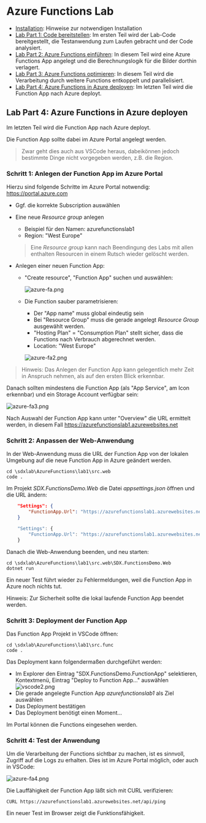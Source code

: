# Azure Functions Lab 

* [Installation](lab1-installation.md): Hinweise zur notwendigen Installation
* [Lab Part 1: Code bereitstellen](lab1-part1.md): Im ersten Teil wird der Lab-Code bereitgestellt, die Testanwendung zum Laufen gebracht und der Code analysiert.
* [Lab Part 2: Azure Functions einführen](lab1-part2.md): In diesem Teil wird eine Azure Functions App angelegt und die Berechnungslogik für die Bilder dorthin verlagert. 
* [Lab Part 3: Azure Functions optimieren](lab1-part3.md): In diesem Teil wird die Verarbeitung durch weitere Functions entkoppelt und parallelisiert.
* [Lab Part 4: Azure Functions in Azure deployen](lab1-part4.md): Im letzten Teil wird die Function App nach Azure deployt.


## Lab Part 4: Azure Functions in Azure deployen

Im letzten Teil wird die Function App nach Azure deployt.

Die Function App sollte dabei im Azure Portal angelegt werden. 

>Zwar geht dies auch aus VSCode heraus, dabeikönnen jedoch bestimmte Dinge nicht vorgegeben werden, z.B. die Region.

### Schritt 1: Anlegen der Function App im Azure Portal

Hierzu sind folgende Schritte im Azure Portal notwendig: https://portal.azure.com

* Ggf. die korrekte Subscription auswählen

* Eine neue *Resource group* anlegen
	* Beispiel für den Namen: azurefunctionslab1
	* Region: "West Europe" 

	>Eine *Resource group* kann nach Beendingung des Labs mit allen enthalten Resourcen in einem Rutsch wieder gelöscht werden. 

* Anlegen einer neuen Function App:
	* "Create resource", "Function App" suchen und auswählen:

		![azure-fa.png](images/azure-fa.png)

	* Die Function sauber parametrisieren:  
		* Der "App name" muss global eindeutig sein
		* Bei "Resource Group" muss die gerade angelegt *Resource Group* ausgewählt werden.
		* "Hosting Plan" = "Consumption Plan" stellt sicher, dass die Functions nach Verbrauch abgerechnet werden.
		* Location: "West Europe" 
		
		![azure-fa2.png](images/azure-fa2.png)
	 
>Hinweis: Das Anlegen der Function App kann gelegentlich mehr Zeit in Anspruch nehmen, als auf den ersten Blick erkennbar. 

Danach sollten mindestens die Function App (als "App Service", am Icon erkennbar) und ein Storage Account verfügbar sein:

![azure-fa3.png](images/azure-fa3.png)

Nach Auswahl der Function App kann unter "Overview" die URL ermittelt werden, in diesem Fall https://azurefunctionslab1.azurewebsites.net 


### Schritt 2: Anpassen der Web-Anwendung

In der Web-Anwendung muss die URL der Function App von der lokalen Umgebung auf die neue Function App in Azure geändert werden.

	cd \sdxlab\AzureFunctions\lab1\src.web
	code .

Im Projekt *SDX.FunctionsDemo.Web* die Datei *appsettings.json* öffnen und die URL ändern:

```JSON
    "Settings": {
        "FunctionApp.Url": "https://azurefunctionslab1.azurewebsites.net"
    }
```

```JavaScript
    "Settings": {
        "FunctionApp.Url": "https://azurefunctionslab1.azurewebsites.net"
    }
```

Danach die Web-Anwendung beenden, und neu starten:

	cd \sdxlab\AzureFunctions\lab1\src.web\SDX.FunctionsDemo.Web
	dotnet run
 
Ein neuer Test führt wieder zu Fehlermeldungen, weil die Function App in Azure noch nichts tut. 

Hinweis: Zur Sicherheit sollte die lokal laufende Function App beendet werden. 


### Schritt 3: Deployment der Function App

Das Function App Projekt in VSCode öffnen:

	cd \sdxlab\AzureFunctions\lab1\src.func
	code .

Das Deployment kann folgendermaßen durchgeführt werden:

* Im Explorer den Eintrag "SDX.FunctionsDemo.FunctionApp" selektieren, Kontextmenü, Eintrag "Deploy to Function App..." auswählen
	![vscode2.png](images/vscode2.png)
* Die gerade angelegte Function App *azurefunctionslab1* als Ziel auswählen  
* Das Deployment bestätigen
* Das Deployment benötigt einen Moment...

Im Portal können die Functions eingesehen werden. 


### Schritt 4: Test der Anwendung

Um die Verarbeitung der Functions sichtbar zu machen, ist es sinnvoll, Zugriff auf die Logs zu erhalten. Dies ist im Azure Portal möglich, oder auch in VSCode:

![azure-fa4.png](images/azure-fa4.png)

Die Lauffähigkeit der Function App läßt sich mit CURL verifizieren:

	CURL https://azurefunctionslab1.azurewebsites.net/api/ping

Ein neuer Test im Browser zeigt die Funktionsfähigkeit. 
